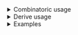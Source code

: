 <details>
<summary>Combinatoric usage</summary>

```no_run
# use bpaf::*;
# #[allow(dead_code)]
#[derive(Debug, Clone)]
pub struct Options {
    value: isize,
    shorty: u64,
}

pub fn options() -> OptionParser<Options> {
    let value = long("value").argument::<isize>("ARG").fallback(100);
    // in many cases rustc is able to deduct exact type for the argument
    // you are trying to consume, alternatively you can always specify it
    // with turbofish to `argument:`
    // let shorty = short('s').argument::<u64>("ARG");
    let shorty = short('s').argument("ARG");
    construct!(Options { value, shorty }).to_options()
}
```

</details>
<details>
<summary>Derive usage</summary>

```no_run
# use bpaf::*;
# #[allow(dead_code)]
#[derive(Debug, Clone, Bpaf)]
#[bpaf(options)]
pub struct Options {
    #[bpaf(fallback(100))]
    value: isize,
    // in many cases rustc is able to deduct exact type for the argument
    // you are trying to consume, alternatively you can always specify it
    // with turbofish to `argument:`
    // #[bpaf(short, argument::<u64>("ARG"))]
    #[bpaf(short, argument("ARG"))]
    shorty: u64,
}
```

</details>
<details>
<summary>Examples</summary>


Names for arguments could be short or long, and they can be parsed as mutiple different
types, this example uses `isize` and `u64`
```console
% app --value 50 -s=18446744073709551615
Options { value: 50, shorty: 18446744073709551615 }
```

Value can be separated from the flag by space, `=` or for short ones - be immediately adjacent
```console
% app --value=1 -s42
Options { value: 1, shorty: 42 }
```

You can apply fallback and other transformation
```console
% app -s0
Options { value: 100, shorty: 0 }
```

But if there's no fallback - the value is required
```console
% app --value 1
Expected -s ARG, pass --help for usage information
```

Argument is required
```console
% app -s
-s requires an argument
```

</details>
